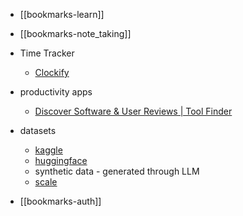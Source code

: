 
- [[bookmarks-learn]]
- [[bookmarks-note_taking]]

- Time Tracker
    - [Clockify](https://app.clockify.me/tracker)
-  productivity apps
    - [Discover Software & User Reviews | Tool Finder](https://toolfinder.co/)
-  datasets
    - [kaggle](https://www.kaggle.com/datasets)
    - [huggingface](https://huggingface.co/docs/datasets/en/index)
    - synthetic data - generated through LLM
    - [scale](https://scale.com/)

- [[bookmarks-auth]]